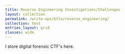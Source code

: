 ```yaml
---
title: Reverse Engineering Investigations/Challenges
layout: collection
permalink: /write-ups/btlo/reverse_engineering/
collection: test
entries_layout: grid
classes: wide
---
```

I store digital forensic CTF's here.
